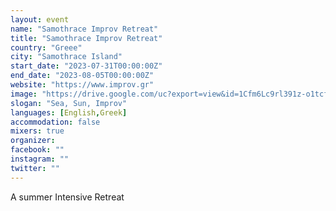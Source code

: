 ```yaml
---
layout: event
name: "Samothrace Improv Retreat"
title: "Samothrace Improv Retreat"
country: "Greee"
city: "Samothrace Island"
start_date: "2023-07-31T00:00:00Z"
end_date: "2023-08-05T00:00:00Z"
website: "https://www.improv.gr"
image: "https://drive.google.com/uc?export=view&id=1Cfm6Lc9rl391z-o1tcflQaYoahI350be"
slogan: "Sea, Sun, Improv"
languages: [English,Greek]
accommodation: false
mixers: true
organizer: 
facebook: ""
instagram: ""
twitter: ""
---
```


A summer Intensive Retreat 

